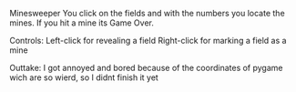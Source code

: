 Minesweeper
You click on the fields and with the numbers you locate the mines. If you hit a mine its Game Over.

Controls:
Left-click for revealing a field
Right-click for marking a field as a mine

Outtake: I got annoyed and bored because of the coordinates of pygame wich are so wierd, so I didnt finish it yet

